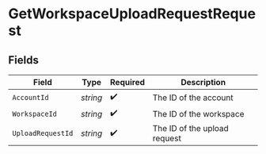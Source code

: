 # GetWorkspaceUploadRequestRequest


## Fields

| Field                        | Type                         | Required                     | Description                  |
| ---------------------------- | ---------------------------- | ---------------------------- | ---------------------------- |
| `AccountId`                  | *string*                     | :heavy_check_mark:           | The ID of the account        |
| `WorkspaceId`                | *string*                     | :heavy_check_mark:           | The ID of the workspace      |
| `UploadRequestId`            | *string*                     | :heavy_check_mark:           | The ID of the upload request |